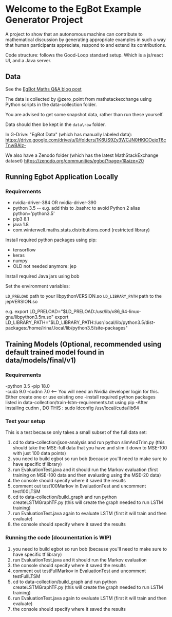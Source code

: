 
# Welcome to the EgBot Example Generator Project

A project to show that an autonomous machine can contribute to mathematical discussion by generating appropriate examples in such a way that human participants appreciate, respond to and extend its contributions.

Code structure: follows the Good-Loop standard setup. Which is a js/react UI, and a Java server.

## Data

See the [EgBot Maths Q&A blog post](https://platypusinnovation.blogspot.com/2018/10/egbot-maths-q-dataset.html)

The data is collected by @zero_point from mathstackexchange using Python scripts in the data-collection folder.

You are advised to get some snapshot data, rather than run these yourself.

Data should then be kept in the `data\raw` folder.

In G-Drive: "EgBot Data" (which has manually labeled data):
https://drive.google.com/drive/u/0/folders/1K6US9Zy3WCJN0HKlCOejoT6cTnwBAlz-

We also have a Zenodo folder (which has the latest MathStackExchange dataset)
https://zenodo.org/communities/egbot?page=1&size=20

## Running Egbot Application Locally

### Requirements

* nvidia-driver-384 OR nvidia-driver-390
* python 3.5 -- e.g. add this to .bashrc to avoid Python 2
	alias python='python3.5'
* pip3 8.1
* java 1.8
* com.winterwell.maths.stats.distributions.cond (restricted library)

Install required python packages using pip:

* tensorflow 
* keras 
* numpy
* OLD not needed anymore: jep

Install required Java jars using bob

Set the environment variables:
 
`LD_PRELOAD` path to your libpythonVERSION.so
`LD_LIBRARY_PATH` path to the jepVERSION.so 

e.g. 
	export LD_PRELOAD="$LD_PRELOAD:/usr/lib/x86_64-linux-gnu/libpython3.5m.so"
	export LD_LIBRARY_PATH="$LD_LIBRARY_PATH:/usr/local/lib/python3.5/dist-packages:/home/irina/.local/lib/python3.5/site-packages"

## Training Models (Optional, recommended using default trained model found in data/models/final/v1)

### Requirements

-python 3.5
-pip 18.0                   
-cuda 9.0
-cudnn 7.0 <-- You will need an Nvidia developer login for this.  Either create one or use existing one
-install required python packages listed in data-collection/train-lstm-requirements.txt using pip
-After installing cudnn , DO THIS : sudo ldconfig /usr/local/cuda/lib64

### Test your setup

This is a test because only takes a small subset of the full data set:

1. cd to data-collection/json-analysis and run python slimAndTrim.py (this should take the MSE-full data that you have and slim it down to MSE-100 with just 100 data points)
2. you need to build egbot so run bob (because you'll need to make sure to have specific tf library)
3. run EvaluationTest.java and it should run the Markov evaluation (first training on MSE-100 data and then evaluating using the MSE-20 data)
4. the console should specify where it saved the results
5. comment out test100Markov in EvaluationTest and uncomment test100LTSM
6. cd to data-collection/build\_graph and run python createLSTMGraphTF.py (this will create the graph needed to run LSTM training)
7. run EvaluationTest.java again to evaluate LSTM (first it will train and then evaluate)
8. the console should specify where it saved the results

### Running the code (documentation is WIP)

1. you need to build egbot so run bob (because you'll need to make sure to have specific tf library)
2. run EvaluationTest.java and it should run the Markov evaluation 
3. the console should specify where it saved the results
4. comment out testFullMarkov in EvaluationTest and uncomment testFullLTSM
5. cd to data-collection/build\_graph and run python createLSTMGraphTF.py (this will create the graph needed to run LSTM training)
6. run EvaluationTest.java again to evaluate LSTM (first it will train and then evaluate)
7. the console should specify where it saved the results


